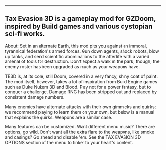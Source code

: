------------------------------------------------------------
Tax Evasion 3D is a gameplay mod for GZDoom, inspired by Build games and various dystopian sci-fi works.
------------------------------------------------------------

About: Set in an alternate Earth, this mod pits you against an immoral, tyrannical federation's armed forces. Gun down agents, shock robots, blow up tanks, and send scientific abominations to the afterlife with a varied arsenal of tools for destruction. Don't expect a walk in the park, though; the enemy roster has been upgraded as much as your weapons have.

TE3D is, at its core, still Doom, covered in a very fancy, shiny coat of paint. The mod itself, however, takes a lot of inspiration from Build Engine games such as Duke Nukem 3D and Blood. Play not for a power fantasy, but to conquer a challenge. Damage RNG has been stripped out and replaced by consistent damage numbers.

Many enemies have alternate attacks with their own gimmicks and quirks; we recommend playing to learn them on your own, but below is a manual that explains the quirks. Weapons are a similar case.

Many features can be customized. Want different menu music? There are options, go wild. Don't want all the extra flare to the weapons, like smoke and casings? Go ahead and disable 'em. See the TAX EVASION 3D OPTIONS section of the menu to tinker to your heart's content.
